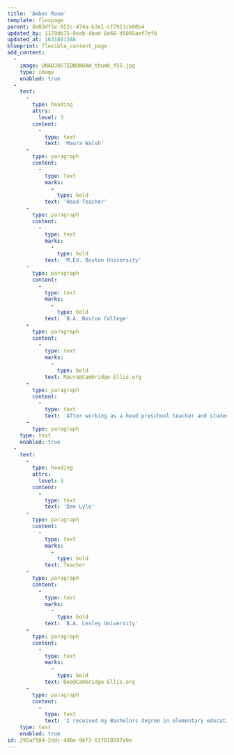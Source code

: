 ```yaml
---
title: 'Amber Room'
template: flexpage
parent: 8a03df5e-652c-474a-b3e1-cf2911cb00b4
updated_by: 1179db75-8eeb-4bad-8e60-d5005aef7ef8
updated_at: 1631801388
blueprint: flexible_content_page
add_content:
  -
    image: UNADJUSTEDNONRAW_thumb_f55.jpg
    type: image
    enabled: true
  -
    text:
      -
        type: heading
        attrs:
          level: 3
        content:
          -
            type: text
            text: 'Maura Walsh'
      -
        type: paragraph
        content:
          -
            type: text
            marks:
              -
                type: bold
            text: 'Head Teacher'
      -
        type: paragraph
        content:
          -
            type: text
            marks:
              -
                type: bold
            text: 'M.Ed. Boston University'
      -
        type: paragraph
        content:
          -
            type: text
            marks:
              -
                type: bold
            text: 'B.A. Boston College'
      -
        type: paragraph
        content:
          -
            type: text
            marks:
              -
                type: bold
            text: Maura@Cambridge-Ellis.org
      -
        type: paragraph
        content:
          -
            type: text
            text: 'After working as a head preschool teacher and student teacher supervisor at Boston University, I joined Cambridge-Ellis as a head teacher in 2009. I particularly enjoy working with the young preschoolers, for whom every new experience is enthralling and expands their view of the world. I am trained in the Inquiry Approach to curriculum development and implement it each year, exploring a topic of the children’s interest in a year-long, in-depth study.'
      -
        type: paragraph
    type: text
    enabled: true
  -
    text:
      -
        type: heading
        attrs:
          level: 3
        content:
          -
            type: text
            text: 'Dee Lyle'
      -
        type: paragraph
        content:
          -
            type: text
            marks:
              -
                type: bold
            text: Teacher
      -
        type: paragraph
        content:
          -
            type: text
            marks:
              -
                type: bold
            text: 'B.A. Lesley University'
      -
        type: paragraph
        content:
          -
            type: text
            marks:
              -
                type: bold
            text: Dee@Cambridge-Ellis.org
      -
        type: paragraph
        content:
          -
            type: text
            text: 'I received my Bachelors degree in elementary education and natural sciences at Lesley University. I went on to work in the Cambridge public schools, as well as Lexington and Brookline’s extended day programs before coming to Cambridge-Ellis in 2010. I love being part of a community that supports and encourages children as they explore and develop into problem solvers and community members. I live in Arlington with my daughter, and love yoga, kayaking, biking, and being active outdoors.'
    type: text
    enabled: true
id: 295af504-2ddc-4d0e-96f3-81f818597a9e
---
```

